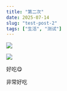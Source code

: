 ```yaml
---
title: "第二次"
date: 2025-07-14
slug: "test-post-2"
tags: ["生活", "测试"]
---
```

![](https://prod-files-secure.s3.us-west-2.amazonaws.com/112d0858-5090-4d34-a606-b75eb8d65fd2/112c6e9b-125a-4f71-a602-843170407767/1000201066.png?X-Amz-Algorithm=AWS4-HMAC-SHA256&X-Amz-Content-Sha256=UNSIGNED-PAYLOAD&X-Amz-Credential=ASIAZI2LB466R7NYTN6N%2F20250724%2Fus-west-2%2Fs3%2Faws4_request&X-Amz-Date=20250724T074048Z&X-Amz-Expires=3600&X-Amz-Security-Token=IQoJb3JpZ2luX2VjEP%2F%2F%2F%2F%2F%2F%2F%2F%2F%2F%2FwEaCXVzLXdlc3QtMiJIMEYCIQDK8yJZHqYXwmnI3cxXnvJVuvXAwzgAB%2BMW%2F6Pj04o1RQIhAK7cl9lfv8aVnEjVzabKGjfSAVfQVLdBWiU0OUVYMQVOKv8DCCgQABoMNjM3NDIzMTgzODA1IgzmxpNdSJl5zRNieoMq3APee36z7zifqbxBwqCpejUbjQj4lvZANA%2F%2B8%2FekUcm4myWikmHmaqam4a6nbEChaVQc8P%2FpYzsSQWURVs9Dp1rR510mJX%2B7L2y%2FOWJU7Rsp7Sow7rM0GAja4pShqbZTPFxSwEEVois1hUhrf2iHU9KjUkP60FDVHOpELH9%2BKzgpS45WeIwc20l1JLyaxfVA3p20R5ObrNUvX77Hh%2FBXEZXmEGQuUsKIGb2mb%2FGnjqrue76Gwh6H3NVM24Jh0fph4unQ32SQD6z9b7RTgf%2B%2FUr8mUPUJtQxTgiXy6Mu%2FJwpYHaha8Z7Daox8D06OT8kyAtArEubx8t4sncezG9zPNZoKSi0I5l5%2FkUlXbNvz1FA4XGNS1bTh6e18LdH7veLOIa6dOK%2B5wxLUY1WmfKDkgq2W6h7b1Lz1Ns3smgwcQyORAB8zMzUfG9hTW0BihceawQEobkLZp88OH%2BrNu9kqwFMwJCtXEUD5ipsvRDf0pO4dtV0tAjQhLu%2BOOM8ObAkqllOC9LZYTC7TUW4YCmw1SZfyc7W%2BKLL0Dg51JKNSvwvkU%2Fsdw570AMz167XBwaMuOA%2BsyUsd2MYRgFW7S3RKaMsNuZnRVtsK9NPGTn2w4eAi%2Fulx%2B8ACGcAJx%2FSYPDC6rIfEBjqkAa0w%2FOenLKDzIFGb%2F4nlrzqI83t8BZ52siBX38EC7PlsjP%2F5MaAcvM%2FVT4hwmFIyZLwj6mHcXbhtqzEIHWQ62QsLbhNvVHsIddEa8FV%2FkZWX40axhtg5VcwQT5wroRaqY6uVUnb%2Bp1Dk2nh8Ns7F4oCldH5m6N58XcWkb%2FrM0yEtwQU7oX0z5fHsWOHBY%2FVbMkrmdtDBiInWnvMTu2wyGFNggw8u&X-Amz-Signature=53d34b0b48cbe2180dc81f61681d5d7a9ae818132376b736c3fc5ce491bb761f&X-Amz-SignedHeaders=host&x-amz-checksum-mode=ENABLED&x-id=GetObject)


![](https://prod-files-secure.s3.us-west-2.amazonaws.com/112d0858-5090-4d34-a606-b75eb8d65fd2/ed0ded8d-aaa6-4918-a222-3cffc3f3330b/1000201056.png?X-Amz-Algorithm=AWS4-HMAC-SHA256&X-Amz-Content-Sha256=UNSIGNED-PAYLOAD&X-Amz-Credential=ASIAZI2LB466R7NYTN6N%2F20250724%2Fus-west-2%2Fs3%2Faws4_request&X-Amz-Date=20250724T074048Z&X-Amz-Expires=3600&X-Amz-Security-Token=IQoJb3JpZ2luX2VjEP%2F%2F%2F%2F%2F%2F%2F%2F%2F%2F%2FwEaCXVzLXdlc3QtMiJIMEYCIQDK8yJZHqYXwmnI3cxXnvJVuvXAwzgAB%2BMW%2F6Pj04o1RQIhAK7cl9lfv8aVnEjVzabKGjfSAVfQVLdBWiU0OUVYMQVOKv8DCCgQABoMNjM3NDIzMTgzODA1IgzmxpNdSJl5zRNieoMq3APee36z7zifqbxBwqCpejUbjQj4lvZANA%2F%2B8%2FekUcm4myWikmHmaqam4a6nbEChaVQc8P%2FpYzsSQWURVs9Dp1rR510mJX%2B7L2y%2FOWJU7Rsp7Sow7rM0GAja4pShqbZTPFxSwEEVois1hUhrf2iHU9KjUkP60FDVHOpELH9%2BKzgpS45WeIwc20l1JLyaxfVA3p20R5ObrNUvX77Hh%2FBXEZXmEGQuUsKIGb2mb%2FGnjqrue76Gwh6H3NVM24Jh0fph4unQ32SQD6z9b7RTgf%2B%2FUr8mUPUJtQxTgiXy6Mu%2FJwpYHaha8Z7Daox8D06OT8kyAtArEubx8t4sncezG9zPNZoKSi0I5l5%2FkUlXbNvz1FA4XGNS1bTh6e18LdH7veLOIa6dOK%2B5wxLUY1WmfKDkgq2W6h7b1Lz1Ns3smgwcQyORAB8zMzUfG9hTW0BihceawQEobkLZp88OH%2BrNu9kqwFMwJCtXEUD5ipsvRDf0pO4dtV0tAjQhLu%2BOOM8ObAkqllOC9LZYTC7TUW4YCmw1SZfyc7W%2BKLL0Dg51JKNSvwvkU%2Fsdw570AMz167XBwaMuOA%2BsyUsd2MYRgFW7S3RKaMsNuZnRVtsK9NPGTn2w4eAi%2Fulx%2B8ACGcAJx%2FSYPDC6rIfEBjqkAa0w%2FOenLKDzIFGb%2F4nlrzqI83t8BZ52siBX38EC7PlsjP%2F5MaAcvM%2FVT4hwmFIyZLwj6mHcXbhtqzEIHWQ62QsLbhNvVHsIddEa8FV%2FkZWX40axhtg5VcwQT5wroRaqY6uVUnb%2Bp1Dk2nh8Ns7F4oCldH5m6N58XcWkb%2FrM0yEtwQU7oX0z5fHsWOHBY%2FVbMkrmdtDBiInWnvMTu2wyGFNggw8u&X-Amz-Signature=39b77ebd8962a798ad85610891ddf38d91af45dfdfd7e234f7bd15696bbbcefb&X-Amz-SignedHeaders=host&x-amz-checksum-mode=ENABLED&x-id=GetObject)


好吃😋


非常好吃

